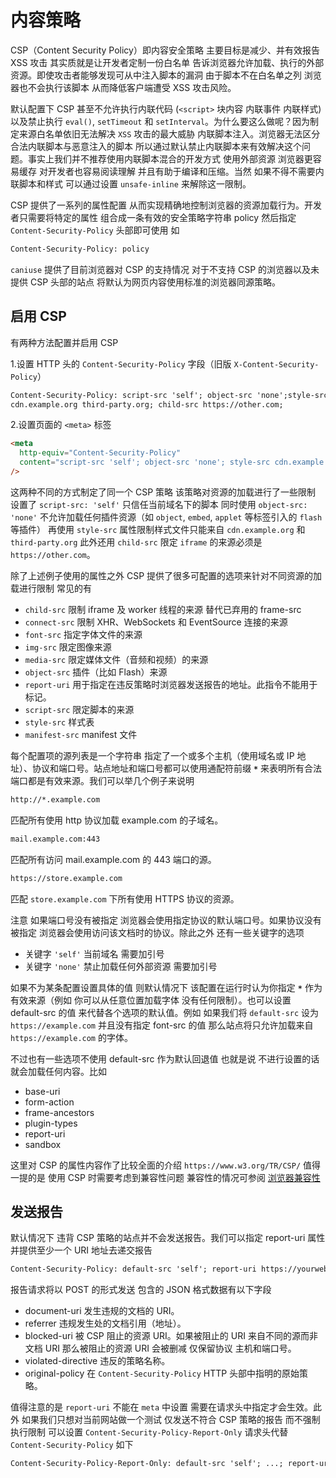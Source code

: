 # 内容策略

CSP（Content Security Policy）即内容安全策略 主要目标是减少、并有效报告 XSS 攻击 其实质就是让开发者定制一份白名单 告诉浏览器允许加载、执行的外部资源。即使攻击者能够发现可从中注入脚本的漏洞 由于脚本不在白名单之列 浏览器也不会执行该脚本 从而降低客户端遭受 XSS 攻击风险。

默认配置下 CSP 甚至不允许执行内联代码 (`<script>` 块内容 内联事件 内联样式) 以及禁止执行 `eval()`, `setTimeout` 和 `setInterval`。为什么要这么做呢？因为制定来源白名单依旧无法解决 `XSS` 攻击的最大威胁 内联脚本注入。浏览器无法区分合法内联脚本与恶意注入的脚本 所以通过默认禁止内联脚本来有效解决这个问题。事实上我们并不推荐使用内联脚本混合的开发方式 使用外部资源 浏览器更容易缓存 对开发者也容易阅读理解 并且有助于编译和压缩。当然 如果不得不需要内联脚本和样式 可以通过设置 `unsafe-inline` 来解除这一限制。

CSP 提供了一系列的属性配置 从而实现精确地控制浏览器的资源加载行为。开发者只需要将特定的属性 组合成一条有效的安全策略字符串 policy 然后指定 `Content-Security-Policy` 头部即可使用 如

```sh
Content-Security-Policy: policy
```

`caniuse` 提供了目前浏览器对 CSP 的支持情况 对于不支持 CSP 的浏览器以及未提供 CSP 头部的站点 将默认为网页内容使用标准的浏览器同源策略。

## 启用 CSP

有两种方法配置并启用 CSP

1.设置 HTTP 头的 `Content-Security-Policy` 字段（旧版 `X-Content-Security-Policy`）

```html
Content-Security-Policy: script-src 'self'; object-src 'none';style-src
cdn.example.org third-party.org; child-src https://other.com;
```

2.设置页面的 `<meta>` 标签

```html
<meta
  http-equiv="Content-Security-Policy"
  content="script-src 'self'; object-src 'none'; style-src cdn.example.org third-party.org; child-src https://other.com"
/>
```

这两种不同的方式制定了同一个 CSP 策略 该策略对资源的加载进行了一些限制 设置了 `script-src: 'self'` 只信任当前域名下的脚本 同时使用 `object-src: 'none'` 不允许加载任何插件资源（如 `object`, `embed`, `applet` 等标签引入的 `flash` 等插件） 再使用 `style-src` 属性限制样式文件只能来自 `cdn.example.org` 和 `third-party.org` 此外还用 `child-src` 限定 `iframe` 的来源必须是 `https://other.com`。

除了上述例子使用的属性之外 CSP 提供了很多可配置的选项来针对不同资源的加载进行限制 常见的有

- `child-src` 限制 iframe 及 worker 线程的来源 替代已弃用的 frame-src
- `connect-src` 限制 XHR、WebSockets 和 EventSource 连接的来源
- `font-src` 指定字体文件的来源
- `img-src` 限定图像来源
- `media-src` 限定媒体文件（音频和视频）的来源
- `object-src` 插件（比如 Flash）来源
- `report-uri` 用于指定在违反策略时浏览器发送报告的地址。此指令不能用于 标记。
- `script-src` 限定脚本的来源
- `style-src` 样式表
- `manifest-src` manifest 文件

每个配置项的源列表是一个字符串 指定了一个或多个主机（使用域名或 IP 地址）、协议和端口号。站点地址和端口号都可以使用通配符前缀 **`*`** 来表明所有合法端口都是有效来源。我们可以举几个例子来说明

```txt
http://*.example.com
```

匹配所有使用 http 协议加载 example.com 的子域名。

```txt
mail.example.com:443
```

匹配所有访问 mail.example.com 的 443 端口的源。

```txt
https://store.example.com
```

匹配 `store.example.com` 下所有使用 HTTPS 协议的资源。

注意 如果端口号没有被指定 浏览器会使用指定协议的默认端口号。如果协议没有被指定 浏览器会使用访问该文档时的协议。除此之外 还有一些关键字的选项

- 关键字 `'self'` 当前域名 需要加引号
- 关键字 `'none'` 禁止加载任何外部资源 需要加引号

如果不为某条配置设置具体的值 则默认情况下 该配置在运行时认为你指定 **`*`** 作为有效来源（例如 你可以从任意位置加载字体 没有任何限制）。也可以设置 default-src 的值 来代替各个选项的默认值。例如 如果我们将 `default-src` 设为
`https://example.com` 并且没有指定 font-src 的值 那么站点将只允许加载来自 `https://example.com` 的字体。

不过也有一些选项不使用 default-src 作为默认回退值 也就是说 不进行设置的话就会加载任何内容。比如

- base-uri
- form-action
- frame-ancestors
- plugin-types
- report-uri
- sandbox

这里对 CSP 的属性内容作了比较全面的介绍 `https://www.w3.org/TR/CSP/` 值得一提的是 使用 CSP 时需要考虑到兼容性问题 兼容性的情况可参阅 [浏览器兼容性](https://developer.mozilla.org/zh-CN/docs/Web/HTTP/CSP)

## 发送报告

默认情况下 违背 CSP 策略的站点并不会发送报告。我们可以指定 report-uri 属性 并提供至少一个 URI 地址去递交报告

```txt
Content-Security-Policy: default-src 'self'; report-uri https://yourwebsite.com/csp/report
```

报告请求将以 POST 的形式发送 包含的 JSON 格式数据有以下字段

- document-uri 发生违规的文档的 URI。
- referrer 违规发生处的文档引用（地址）。
- blocked-uri 被 CSP 阻止的资源 URI。如果被阻止的 URI 来自不同的源而非文档 URI 那么被阻止的资源 URI 会被删减 仅保留协议 主机和端口号。
- violated-directive 违反的策略名称。
- original-policy 在 `Content-Security-Policy` HTTP 头部中指明的原始策略。

值得注意的是 `report-uri` 不能在 `meta` 中设置 需要在请求头中指定才会生效。此外 如果我们只想对当前网站做一个测试 仅发送不符合 CSP 策略的报告 而不强制执行限制 可以设置 `Content-Security-Policy-Report-Only` 请求头代替 `Content-Security-Policy` 如下

```txt
Content-Security-Policy-Report-Only: default-src 'self'; ...; report-uri https://yourwebsite.com/csp/report;
```
